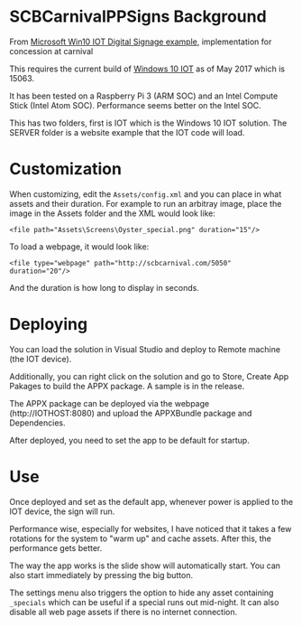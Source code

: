 # SCBCarnivalPPSigns Background
From [Microsoft Win10 IOT Digital Signage example](https://github.com/ms-iot/samples/tree/develop/DigitalSign), implementation for concession at carnival

This requires the current build of [Windows 10 IOT](https://developer.microsoft.com/en-us/windows/iot/getstarted) as of May 2017 which is 15063. 

It has been tested on a Raspberry Pi 3 (ARM SOC) and an Intel Compute Stick (Intel Atom SOC). Performance seems better on the Intel SOC.

This has two folders, first is IOT which is the Windows 10 IOT solution. The SERVER folder is a website example that the IOT code will load.

# Customization
When customizing, edit the `Assets/config.xml` and you can place in what assets and their duration. For example to run an arbitray image, place the image in the Assets folder and the XML would look like:

`<file path="Assets\Screens\Oyster_special.png" duration="15"/>`

To load a webpage, it would look like:

`<file type="webpage" path="http://scbcarnival.com/5050" duration="20"/>`

And the duration is how long to display in seconds.

# Deploying
You can load the solution in Visual Studio and deploy to Remote machine (the IOT device). 

Additionally, you can right click on the solution and go to Store, Create App Pakages to build the APPX package. A sample is in the release.

The APPX package can be deployed via the webpage (http://IOTHOST:8080) and upload the APPXBundle package and Dependencies.

After deployed, you need to set the app to be default for startup.

# Use
Once deployed and set as the default app, whenever power is applied to the IOT device, the sign will run.

Performance wise, especially for websites, I have noticed that it takes a few rotations for the system to "warm up" and cache assets. After this, the performance gets better.

The way the app works is the slide show will automatically start. You can also start immediately by pressing the big button. 

The settings menu also triggers the option to hide any asset containing `_specials` which can be useful if a special runs out mid-night. It can also disable all web page assets if there is no internet connection. 
